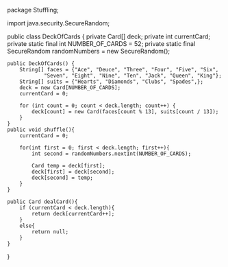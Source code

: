 package Stuffling;

import java.security.SecureRandom;

public class DeckOfCards {
    private Card[] deck;
    private int currentCard;
    private static final int NUMBER_OF_CARDS = 52;
    private static final SecureRandom randomNumbers = new SecureRandom();

    public DeckOfCards() {
        String[] faces = {"Ace", "Deuce", "Three", "Four", "Five", "Six",
                "Seven", "Eight", "Nine", "Ten", "Jack", "Queen", "King"};
        String[] suits = {"Hearts", "Diamonds", "Clubs", "Spades",};
        deck = new Card[NUMBER_OF_CARDS];
        currentCard = 0;

        for (int count = 0; count < deck.length; count++) {
            deck[count] = new Card(faces[count % 13], suits[count / 13]);
        }
    }
    public void shuffle(){
        currentCard = 0;

        for(int first = 0; first < deck.length; first++){
            int second = randomNumbers.nextInt(NUMBER_OF_CARDS);

            Card temp = deck[first];
            deck[first] = deck[second];
            deck[second] = temp;
        }
    }

    public Card dealCard(){
        if (currentCard < deck.length){
            return deck[currentCard++];
        }
        else{
            return null;
        }
    }
}
